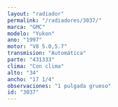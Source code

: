 ```yaml
---
layout: "radiador"
permalink: "/radiadores/3037/"
marca: "GMC"
modelo: "Yukon"
ano: "1997"
motor: "V8 5.0,5.7"
transmision: "Automática"
parte: "431333"
clima: "Con clima"
alto: "34"
ancho: "17 1/4"
observaciones: "1 pulgada grueso"
id: "3037"
---
```


